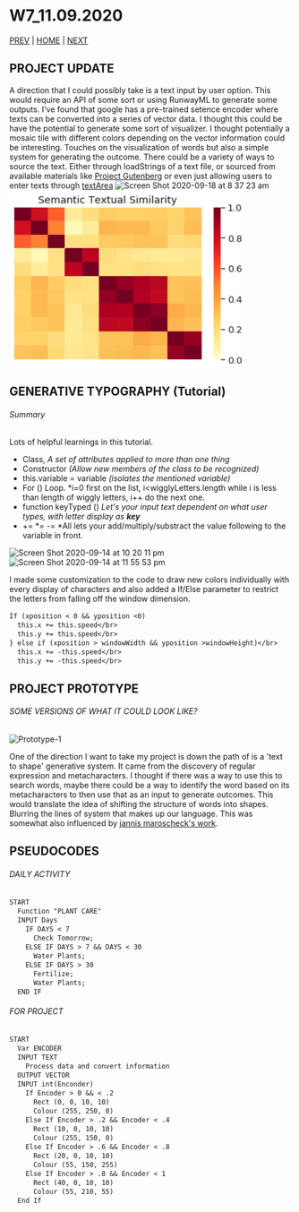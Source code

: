 # W7_11.09.2020

[PREV](https://mikewlam.github.io/S2A/WK06) | [HOME](https://mikewlam.github.io/S2A) | [NEXT](https://mikewlam.github.io/S2A/WK08)

## PROJECT UPDATE
A direction that I could possibly take is a text input by user option. This would require an API of some sort or using RunwayML to generate some outputs. I've found that google has a pre-trained setence encoder where texts can be converted into a series of vector data. I thought this could be have the potential to generate some sort of visualizer. I thought potentially a mosaic tile with different colors depending on the vector information could be interesting. Touches on the visualization of words but also a simple system for generating the outcome.
There could be a variety of ways to source the text. Either through loadStrings of a text file, or sourced from available materials like [Project Gutenberg](https://github.com/aparrish/gutenberg-poetry-corpus) or even just allowing users to enter texts through [textArea](https://youtu.be/uNQSVU0IKec?list=PLRqwX-V7Uu6YrbSJBg32eTzUU50E2B8Ch)
<img width="814" alt="Screen Shot 2020-09-18 at 8 37 23 am" src="https://user-images.githubusercontent.com/68724434/93535399-36e4f880-f98a-11ea-9b5e-a0141754ce21.png">
<img src ="https://github.com/mikewlam/S2A/blob/master/WK07/semantictextual.png">

## GENERATIVE TYPOGRAPHY (Tutorial)

###### Summary

Lots of helpful learnings in this tutorial.
* Class, *A set of attributes applied to more than one thing*
* Constructor *(Allow new members of the class to be recognized)*
* this.variable = variable *(isolates the mentioned variable)*
* For () Loop. *i=0 first on the list, i<wigglyLetters.length while i is less than length of wiggly letters, i++ do the next one.
* function keyTyped () *Let's your input text dependent on what user types, with letter display as **key***
* += *= -= *All lets your add/multiply/substract the value following to the variable in front.

![Screen Shot 2020-09-14 at 10 20 11 pm](https://user-images.githubusercontent.com/68724434/93153948-c6e63080-f745-11ea-9b94-5a5cb65a3109.png)
![Screen Shot 2020-09-14 at 11 55 53 pm](https://user-images.githubusercontent.com/68724434/93153966-d2d1f280-f745-11ea-84ad-3d38f4f366f6.png)

I made some customization to the code to draw new colors individually with every display of characters and also added a If/Else parameter to restrict the letters from falling off the window dimension.

```
If (xposition < 0 && yposition <0)
  this.x += this.speed</br>
  this.y += this.speed</br>
} else if (xposition > windowWidth && yposition >windowHeight)</br>
  this.x += -this.speed</br>
  this.y += -this.speed</br>
```

## PROJECT PROTOTYPE
###### SOME VERSIONS OF WHAT IT COULD LOOK LIKE?
![Prototype-1](https://user-images.githubusercontent.com/68724434/93170351-759c6800-f76a-11ea-81af-bd13054d08c3.gif)

One of the direction I want to take my project is down the path of is a 'text to shape' generative system. It came from the discovery of regular expression and metacharacters. I thought if there was a way to use this to search words, maybe there could be a way to identify the word based on its metacharacters to then use that as an input to generate outcomes. This would translate the idea of shifting the structure of words into shapes. Blurring the lines of system that makes up our language. This was somewhat also influenced by 
[jannis maroscheck's work](https://mikewlam.github.io/S2A/WK03).


## PSEUDOCODES
###### DAILY ACTIVITY

```
START
  Function "PLANT CARE"
  INPUT Days
    IF DAYS < 7
      Check Tomorrow;
    ELSE IF DAYS > 7 && DAYS < 30
      Water Plants;
    ELSE IF DAYS > 30
      Fertilize;
      Water Plants;
  END IF
```

###### FOR PROJECT

```
START
  Var ENCODER
  INPUT TEXT
    Process data and convert information
  OUTPUT VECTOR
  INPUT int(Enconder)
    If Encoder > 0 && < .2
      Rect (0, 0, 10, 10)
      Colour (255, 250, 0)
    Else If Encoder > .2 && Encoder < .4
      Rect (10, 0, 10, 10)
      Colour (255, 150, 0)
    Else If Encoder > .6 && Encoder < .8
      Rect (20, 0, 10, 10)
      Colour (55, 150, 255)
    Else If Encoder > .8 && Encoder < 1
      Rect (40, 0, 10, 10)
      Colour (55, 210, 55)
  End If
```





